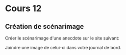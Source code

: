 # Cours 12
## Création de scénarimage
Créer le scénarimage d'une anecdote sur le site suivant:   

Joindre une image de celui-ci dans votre journal de bord. 
